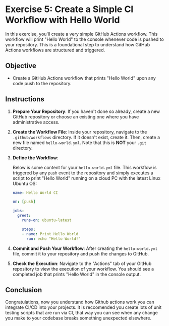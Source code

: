 # Exercise 5: Create a Simple CI Workflow with Hello World

In this exercise, you'll create a very simple GitHub Actions workflow. This workflow will print "Hello World" to the console whenever code is pushed to your repository. This is a foundational step to understand how GitHub Actions workflows are structured and triggered.

## Objective

- Create a GitHub Actions workflow that prints "Hello World" upon any code push to the repository.

## Instructions

1. **Prepare Your Repository**: If you haven't done so already, create a new GitHub repository or choose an existing one where you have administrative access.

2. **Create the Workflow File**: Inside your repository, navigate to the `.github/workflows` directory. If it doesn't exist, create it. Then, create a new file named `hello-world.yml`. Note that this is **NOT** your `.git` directory. 

3. **Define the Workflow**:

    Below is some content for your `hello-world.yml` file. This workflow is triggered by any `push` event to the repository and simply executes a script to print "Hello World" running on a cloud PC with the latest Linux Ubuntu OS:

    ```yaml
    name: Hello World CI

    on: [push]

    jobs:
      greet:
        runs-on: ubuntu-latest

        steps:
        - name: Print Hello World
          run: echo "Hello World!"
    ```

4. **Commit and Push Your Workflow**: After creating the `hello-world.yml` file, commit it to your repository and push the changes to GitHub.

5. **Check the Execution**: Navigate to the "Actions" tab of your GitHub repository to view the execution of your workflow. You should see a completed job that prints "Hello World" in the console output.

## Conclusion
Congratulations, now you understand how Github actions work you can integrate CI/CD into your projects. It is reccomended you create lots of unit testing scripts that are run via CI, that way you can see when any change you make to your codebase breaks something unexpected elsewhere.
